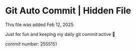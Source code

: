# Git Auto Commit | Hidden File

This file was added Feb 12, 2025

Just for fun and keeping my daily git commit active 🤪

commit number: 2555151

